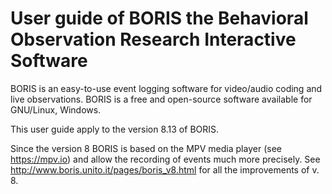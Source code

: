 # User guide of **BORIS** the Behavioral Observation Research Interactive Software

BORIS is an easy-to-use event logging software for video/audio coding and live observations. BORIS is a free and open-source software available for GNU/Linux, Windows.

This user guide apply to the version 8.13 of BORIS.

Since the version 8 BORIS is based on the MPV media player (see https://mpv.io) and allow the recording of events much more precisely. See http://www.boris.unito.it/pages/boris_v8.html for all the improvements of v. 8.


